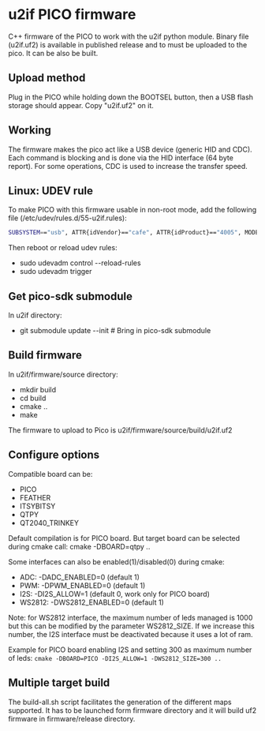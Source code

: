 # u2if PICO firmware

C++ firmware of the PICO to work with the u2if python module.
Binary file (u2if.uf2) is available in published release and to must be uploaded to the pico. It can be also be built.

## Upload method
Plug in the PICO while holding down the BOOTSEL button, then a USB flash storage should appear. Copy "u2if.uf2" on it.

## Working
The firmware makes the pico act like a USB device (generic HID and CDC). Each command is blocking and is done via the HID interface (64 byte report). For some operations, CDC is used to increase the transfer speed.

## Linux: UDEV rule
To make PICO with this firmware usable in non-root mode, add the following file (/etc/udev/rules.d/55-u2if.rules):

```bash
SUBSYSTEM=="usb", ATTR{idVendor}=="cafe", ATTR{idProduct}=="4005", MODE="0666"
```

Then reboot or reload udev rules:

 * sudo udevadm control --reload-rules
 * sudo udevadm trigger

## Get pico-sdk submodule
In u2if directory:
 - git submodule update --init   # Bring in pico-sdk submodule

## Build firmware
In u2if/firmware/source directory:
 - mkdir build
 - cd build
 - cmake ..
 - make

The firmware to upload to Pico is u2if/firmware/source/build/u2if.uf2

## Configure options

Compatible board can be:
 - PICO
 - FEATHER
 - ITSYBITSY 
 - QTPY
 - QT2040_TRINKEY

Default compilation is for PICO board. But target board can be selected during cmake call: cmake -DBOARD=qtpy ..

 Some interfaces can also be enabled(1)/disabled(0) during cmake:
  - ADC: -DADC_ENABLED=0 (default 1)
  - PWM: -DPWM_ENABLED=0 (default 1)
  - I2S: -DI2S_ALLOW=1   (default 0, work only for PICO board)
  - WS2812: -DWS2812_ENABLED=0 (default 1)

Note: for WS2812 interface, the maximum number of leds managed is 1000 but this can be modified by the parameter WS2812_SIZE. If we increase this number, the I2S interface must be deactivated because it uses a lot of ram.

Example for PICO board enabling I2S and setting 300 as maximum number of leds: ```cmake -DBOARD=PICO -DI2S_ALLOW=1 -DWS2812_SIZE=300 ..```

## Multiple target build
The build-all.sh script facilitates the generation of the different maps supported. It has to be launched form firmware directory and it will build uf2 firmware in firmware/release directory.